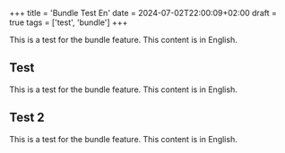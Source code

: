 +++
title = 'Bundle Test En'
date = 2024-07-02T22:00:09+02:00
draft = true
tags = ['test', 'bundle']
+++

This is a test for the bundle feature. This content is in English.

## Test

This is a test for the bundle feature. This content is in English.

## Test 2

This is a test for the bundle feature. This content is in English.
